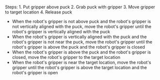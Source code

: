 

Steps: 1. Put gripper above puck  2. Grab puck with gripper  3. Move gripper to target location  4. Release puck
- When the robot's gripper is not above puck and the robot's gripper is not vertically aligned with the puck, move the robot's gripper until the robot's gripper is vertically aligned with the puck
- When the robot's gripper is vertically aligned with the puck and the robot's gripper is not near the puck, move the robot's gripper until the robot's gripper is above the puck and the robot's gripper is closed
- When the robot's gripper is above the puck and the robot's gripper is closed, move the robot's gripper to the target location
- When the robot's gripper is near the target location, move the robot's gripper until the robot's gripper is above the target location and the robot's gripper is open